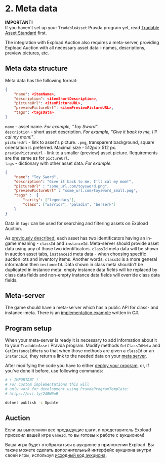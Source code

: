 # 2. Meta data

**IMPORTANT!**  
If you haven't set up your `TradableAsset` Pravda program yet, 
read [Tradable Asset Standard](tradable-asset-standard.md) first.  
  
The integration with Expload Auction also requires a meta-server, 
providing Expload Auction with all necessary asset data - names, 
descriptions, preview pictures, etc.

## Meta data structure

Meta data has the following format:

```json
{
    "name": <itemName>,
    "description": <itemShortDescription>,
    "pictureUrl": <itemPictureURL>,
    "previewPictureUrl": <itemPreviewPictureURL>,
    "tags": <tagsData>
}
```

`name` - asset name. 
_For example, "Toy Sword"_.  
`description` - short asset description. 
_For example, "Give it back to me, I'll cal my mom!"_.  
`pictureUrl` - link to asset's picture. `.png`, transparent background, 
square orientation is preferred. Maximal size - 512px x 512 px.  
`previewPictureUrl` - link to a smaller (preview) asset picture. 
Requirements are the same as for `pictureUrl`.  
`tags` - dictionary with other asset data. 
_For example:_  

```json
{
    "name": "Toy Sword",
    "description": "Give it back to me, I'll cal my mom!",
    "pictureUrl" : "some_url.com/toysword.png",
    "previewPictureUrl" : "some_url.com/toysword_small.png",
    "tags" :  {
        "rarity": ["legendary"],
        "class": ["warrior", "paladin", "berserk"]
    }
}
```

Data in `tags` can be used for searching and filtering 
assets on Expload Auction.   
  
As [previously described](tradable-asset-standard.md), each asset has two identificators having an in-game meaning - `classId` and `instanceId`. Meta-server should provide asset data using any of those two identificators. `classId` meta data will be shown in auction asset tabs, `instanceId` meta data - when choosing specific 
auction lots and inventory items.
Another words, `classId` is a more general information then `instanceId`. 
Data shown in class meta shouldn't be duplicated in instance meta: 
empty instance data fields will be replaced by class data fields and 
non-empty instance data fields will override class data fields.

## Meta-server

The game should have a meta-server which has a public API for class- and instance-meta. 
There is an [implementation example](https://github.com/krylov-na/TestMetaServer) written in C#.

## Program setup

When your meta-server is ready it is necessary to add 
information about it to your `TradableAsset` Pravda program. 
Modify methods `GetClassIdMeta` and `GetInstanceIdMeta` so that
when those methods are given a `classId` or an `instanceId`, they return
a link to the needed data on your [meta server](#Meta-server).  
  
After modifying the code you have to either [deploy your program](tradable-asset-standard.md), 
or, if you've done it before, use following commands:

```sh
# ! IMPORTANT ! 
# For custom implementations this will
# only work for development using PravdaProgramTemplate:
# https://bit.ly/2ARW0uR

dotnet publish -c Update
```

## Auction

Если вы выполнили все предыдущие шаги, и представитель Expload присвоил вашей игре `GameId`, то вы готовы к работе с аукционом!

Ваша игра будет отображаться в аукционе в приложении Expload. Вы также можете сделать дополнительный интерфейс аукциона внутри своей игры, используя [исходный код аукциона](https://github.com/expload/auction/blob/master/Auction/source/Auction.cs).